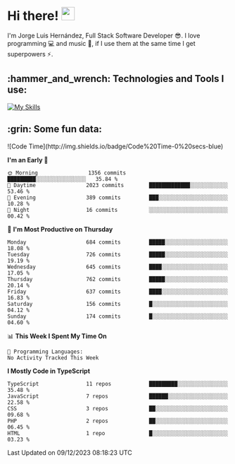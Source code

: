<h1 align="left">
 <abc>
  <br>Hi there! <img src="https://user-images.githubusercontent.com/42378118/110234147-e3259600-7f4e-11eb-95be-0c4047144dea.gif" width="30"><br>
 </abc>
</h1>

I'm Jorge Luis Hernández, Full Stack Software Developer :sunglasses:. I love programming :computer: and music :musical_score:, if I use them at the same time I get superpowers :zap:. 


<h2 align="left">:hammer_and_wrench: Technologies and Tools I use:</h2>

[![My Skills](https://skillicons.dev/icons?i=js,ts,html,css,py,vue,react,next,nest,postgres,mysql)](https://skillicons.dev)

<h2 align="left">:grin: Some fun data:</h2>
<!--START_SECTION:waka-->
![Code Time](http://img.shields.io/badge/Code%20Time-0%20secs-blue)

**I'm an Early 🐤** 

```text
🌞 Morning                1356 commits        █████████░░░░░░░░░░░░░░░░   35.84 % 
🌆 Daytime                2023 commits        █████████████░░░░░░░░░░░░   53.46 % 
🌃 Evening                389 commits         ███░░░░░░░░░░░░░░░░░░░░░░   10.28 % 
🌙 Night                  16 commits          ░░░░░░░░░░░░░░░░░░░░░░░░░   00.42 % 
```
📅 **I'm Most Productive on Thursday** 

```text
Monday                   684 commits         █████░░░░░░░░░░░░░░░░░░░░   18.08 % 
Tuesday                  726 commits         █████░░░░░░░░░░░░░░░░░░░░   19.19 % 
Wednesday                645 commits         ████░░░░░░░░░░░░░░░░░░░░░   17.05 % 
Thursday                 762 commits         █████░░░░░░░░░░░░░░░░░░░░   20.14 % 
Friday                   637 commits         ████░░░░░░░░░░░░░░░░░░░░░   16.83 % 
Saturday                 156 commits         █░░░░░░░░░░░░░░░░░░░░░░░░   04.12 % 
Sunday                   174 commits         █░░░░░░░░░░░░░░░░░░░░░░░░   04.60 % 
```


📊 **This Week I Spent My Time On** 

```text
💬 Programming Languages: 
No Activity Tracked This Week
```

**I Mostly Code in TypeScript** 

```text
TypeScript               11 repos            █████████░░░░░░░░░░░░░░░░   35.48 % 
JavaScript               7 repos             ██████░░░░░░░░░░░░░░░░░░░   22.58 % 
CSS                      3 repos             ██░░░░░░░░░░░░░░░░░░░░░░░   09.68 % 
PHP                      2 repos             ██░░░░░░░░░░░░░░░░░░░░░░░   06.45 % 
HTML                     1 repo              █░░░░░░░░░░░░░░░░░░░░░░░░   03.23 % 
```




 Last Updated on 09/12/2023 08:18:23 UTC
<!--END_SECTION:waka-->
